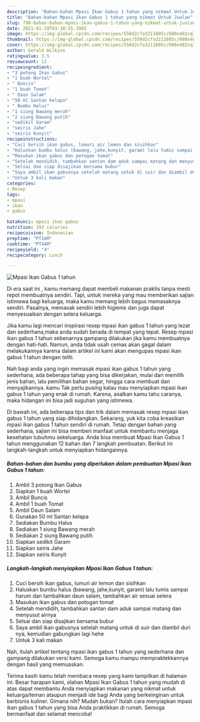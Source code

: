 ```yaml
---
description: "Bahan-bahan Mpasi Ikan Gabus 1 tahun yang nikmat Untuk Jualan"
title: "Bahan-bahan Mpasi Ikan Gabus 1 tahun yang nikmat Untuk Jualan"
slug: 798-bahan-bahan-mpasi-ikan-gabus-1-tahun-yang-nikmat-untuk-jualan
date: 2021-01-29T03:38:55.390Z
image: https://img-global.cpcdn.com/recipes/558d2cfa3211605c/680x482cq70/mpasi-ikan-gabus-1-tahun-foto-resep-utama.jpg
thumbnail: https://img-global.cpcdn.com/recipes/558d2cfa3211605c/680x482cq70/mpasi-ikan-gabus-1-tahun-foto-resep-utama.jpg
cover: https://img-global.cpcdn.com/recipes/558d2cfa3211605c/680x482cq70/mpasi-ikan-gabus-1-tahun-foto-resep-utama.jpg
author: Gerald Wilkins
ratingvalue: 3.5
reviewcount: 12
recipeingredient:
- "3 potong Ikan Gabus"
- "1 buah Wortel"
- " Buncis"
- "1 buah Tomat"
- " Daun Salam"
- "50 ml Santan kelapa"
- " Bumbu Halus"
- "1 siung Bawang merah"
- "2 siung Bawang putih"
- "sedikit Garam"
- "seiris Jahe"
- "seiris Kunyit"
recipeinstructions:
- "Cuci bersih ikan gabus, lumuri air lemon dan sisihkan"
- "Haluskan bumbu halus (bawang, jahe,kunyit, garam) lalu tumis sampai harum dan tambahkan daun salam, tambahkan air sesuai selera"
- "Masukan ikan gabus dan potogan tomat"
- "Setelah mendidih, tambahkan santan dam aduk sampai matang dan menyusut airnya"
- "Selsai dan siap disajikan bersama bubur"
- "Saya ambil ikan gabusnya setelah matang untuk di suir dan diambil duri nya, kemudian gabungkan lagi hehe"
- "Untuk 3 kali makan"
categories:
- Resep
tags:
- mpasi
- ikan
- gabus

katakunci: mpasi ikan gabus 
nutrition: 193 calories
recipecuisine: Indonesian
preptime: "PT16M"
cooktime: "PT44M"
recipeyield: "4"
recipecategory: Lunch

---
```



![Mpasi Ikan Gabus 1 tahun](https://img-global.cpcdn.com/recipes/558d2cfa3211605c/680x482cq70/mpasi-ikan-gabus-1-tahun-foto-resep-utama.jpg)

Di era  saat ini , kamu memang dapat membeli makanan praktis tanpa mesti repot membuatnya sendiri. Tapi, untuk mereka yang mau memberikan sajian istimewa bagi keluarga, maka kamu memang lebih bagus memasaknya sendiri. Pasalnya, memasak sendiri lebih higienis dan juga dapat menyesuaikan dengan selera keluarga.

Jika kamu lagi mencari inspirasi resep mpasi ikan gabus 1 tahun yang lezat dan sederhana,maka anda sudah berada di tempat yang tepat. Resep mpasi ikan gabus 1 tahun  sebenarnya gampang dilakukan jika kamu membuatnya dengan hati-hati. Namun, anda tidak usah cemas akan gagal dalam melakukannya 
karena dalam artikel ini kami akan mengupas mpasi ikan gabus 1 tahun dengan teliti.  



Nah bagi anda yang ingin memasak mpasi ikan gabus 1 tahun yang sederhana, ada beberapa tahap yang bisa dikerjakan, mulai dari memilih jenis bahan, lalu pemilihan bahan segar, hingga cara membuat dan menyajikannya. kamu Tak perlu pusing kalau mau menyiapkan mpasi ikan gabus 1 tahun yang enak di rumah. Karena, asalkan kamu  tahu caranya, maka hidangan ini bisa jadi suguhan yang istimewa.

Di bawah ini, ada beberapa tips dan trik dalam memasak resep mpasi ikan gabus 1 tahun yang siap dihidangkan. Sekarang, yuk kita coba kreasikan mpasi ikan gabus 1 tahun sendiri di rumah. Tetap dengan bahan yang sederhana, sajian ini bisa memberi manfaat untuk membantu menjaga kesehatan tubuhmu sekeluarga. Anda bisa membuat Mpasi Ikan Gabus 1 tahun menggunakan 12 bahan dan 7 langkah pembuatan. Berikut ini langkah-langkah untuk menyiapkan hidangannya.

<!--inarticleads1-->

##### Bahan-bahan dan bumbu yang diperlukan dalam pembuatan Mpasi Ikan Gabus 1 tahun:

1. Ambil 3 potong Ikan Gabus
1. Siapkan 1 buah Wortel
1. Ambil  Buncis
1. Ambil 1 buah Tomat
1. Ambil  Daun Salam
1. Gunakan 50 ml Santan kelapa
1. Sediakan  Bumbu Halus
1. Sediakan 1 siung Bawang merah
1. Sediakan 2 siung Bawang putih
1. Siapkan sedikit Garam
1. Siapkan seiris Jahe
1. Siapkan seiris Kunyit




<!--inarticleads2-->

##### Langkah-langkah menyiapkan Mpasi Ikan Gabus 1 tahun:

1. Cuci bersih ikan gabus, lumuri air lemon dan sisihkan
1. Haluskan bumbu halus (bawang, jahe,kunyit, garam) lalu tumis sampai harum dan tambahkan daun salam, tambahkan air sesuai selera
1. Masukan ikan gabus dan potogan tomat
1. Setelah mendidih, tambahkan santan dam aduk sampai matang dan menyusut airnya
1. Selsai dan siap disajikan bersama bubur
1. Saya ambil ikan gabusnya setelah matang untuk di suir dan diambil duri nya, kemudian gabungkan lagi hehe
1. Untuk 3 kali makan




Nah, itulah artikel tentang  mpasi ikan gabus 1 tahun  yang sederhana dan gampang dilakukan versi kami. Semoga kamu mampu mempraktekkannya dengan hasil yang memuaskan. 

Terima kasih kamu telah membaca resep yang kami tampilkan di halaman ini. Besar harapan kami, olahan  Mpasi Ikan Gabus 1 tahun yang mudah di atas dapat membantu Anda menyiapkan makanan yang nikmat untuk keluarga/teman ataupun menjadi ide bagi Anda yang berkeinginan untuk berbisnis kuliner. Gimana nih? Mudah bukan? Itulah cara menyiapkan mpasi ikan gabus 1 tahun yang bisa Anda praktikkan di rumah. Semoga bermanfaat dan selamat mencoba!


